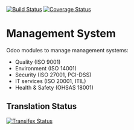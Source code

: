 [![Build Status](https://travis-ci.org/OCA/management-system.svg?branch=7.0)](https://travis-ci.org/OCA/management-system)
[![Coverage Status](https://coveralls.io/repos/OCA/management-system/badge.png?branch=7.0)](https://coveralls.io/r/OCA/management-system?branch=7.0)

Management System
=================

Odoo modules to manage management systems:

* Quality (ISO 9001)
* Environment (ISO 14001)
* Security (ISO 27001, PCI-DSS)
* IT services (ISO 20001, ITIL)
* Health & Safety (OHSAS 18001)

Translation Status
------------------
[![Transifex Status](https://www.transifex.com/projects/p/OCA-management-system-7-0/chart/image_png)](https://www.transifex.com/projects/p/OCA-management-system-7-0)
